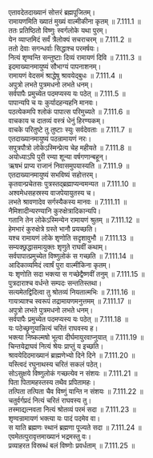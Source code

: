 

  
एतावदेतदाख्यानं सोत्तरं ब्रह्मपूजितम्।  
रामायणमिति ख्यातं मुख्यं वाल्मीकीना कृतम् ॥ 7.111.1 ॥   
ततः प्रतिष्ठितो विष्णुः स्वर्गलोके यथा पुरम्।  
येन व्याप्तमिदं सर्वं त्रैलोक्यं सचराचरम् ॥ 7.111.2 ॥   
ततो देवाः सगन्धर्वाः सिद्धाश्च परमर्षयः।  
नित्यं शृण्वन्ति सन्तुष्टाः दिव्यं रामायणं दिवि ॥ 7.111.3 ॥   
इदमाख्यानमायुष्यं सौभाग्यं पापनाशनम्।  
रामायणं वेदसमं श्राद्धेषु श्रावयेद्बुधः ॥ 7.111.4 ॥   
अपुत्रो लभते पुत्रमधनो लभते धनम्।  
सर्वपापैः प्रमुच्येत पदमप्यस्य यः पठेत् ॥ 7.111.5 ॥   
पापान्यपि च यः कुर्यादहन्यहनि मानवः।  
पठत्येकमपि श्लोकं पापात्स परिमुच्यते ॥ 7.111.6 ॥   
वाचकाय च दातव्यं वस्त्रं धेनुं हिरण्यकम्।  
वाचके परितुष्टे तु तुष्टाः स्युः सर्वदेवताः ॥ 7.111.7 ॥   
एतदाख्यानमायुष्यं पठन्रामायणं नरः।  
सपुत्रपौत्रो लोकेऽस्मिन्प्रेत्य चेह महीयते ॥ 7.111.8 ॥   
अयोध्याऽपि पुरी रम्या शून्या वर्षगणान्बहून्।  
ऋषभं प्राप्य राजानं निवासमुपयास्यति ॥ 7.111.9 ॥   
एतदाख्यानमायुष्यं सभविष्यं सहोत्तरम्।  
कृतवान्प्रचेतसः पुत्रस्तद्ब्रह्माप्यन्वमन्यत ॥ 7.111.10 ॥   
अश्वमेधसहस्रस्य वाजपेयायुतस्य च।  
लभते श्रावणादेव सर्गस्यैकस्य मानवः ॥ 7.111.11 ॥   
नैमिशादीन्यरण्यानि कुरुक्षेत्रादिकान्यपि।  
गतानि तेन लोकेऽस्मिन्येन रामायणं श्रुतम् ॥ 7.111.12 ॥   
हेमभारं कुरुक्षेत्रे ग्रस्ते भानौ प्रयच्छति।  
यश्च रामायणं लोके शृणोति सदृशावुभौ ॥ 7.111.13 ॥   
सम्यक्छ्रद्धासमायुक्तः शृणुते राघवीं कथाम्।  
सर्वपापात्प्रमुच्येत विष्णुलोकं स गच्छति ॥ 7.111.14 ॥   
आदिकाव्यमिदं त्वार्षं पुरा वाल्मीकिना कृतम्।  
यः शृणोति सदा भक्त्या स गच्छेद्वैष्णवीं तनुम् ॥ 7.111.15 ॥   
पुत्रदाराश्च वर्धन्ते सम्पदः सन्ततिस्तथा।  
सत्यमेतद्विदित्वा तु श्रोतव्यं नियतात्मभिः ॥ 7.111.16 ॥   
गायत्र्याश्च स्वरूपं तद्रामायणमनुत्तमम् ॥ 7.111.17 ॥   
अपुत्रो लभते पुत्रमधनो लभते धनम्।  
सर्वपापैः प्रमुच्येत पदमप्यस्य यः पठेत् ॥ 7.111.18 ॥   
यः पठेच्छृणुयान्नित्यं चरितं राघवस्य ह।  
भक्त्या निष्कल्मषो भूत्वा दीर्घमायुरवाप्नुयात् ॥ 7.111.19 ॥   
चिन्तयेद्राघवं नित्यं श्रेयः प्राप्तुं य इच्छति।  
श्रावयेदिदमाख्यानं ब्राह्मणेभ्यो दिने दिने ॥ 7.111.20 ॥   
यस्त्विदं रघुनाथस्य चरितं सकलं पठेत्।  
सोऽसुक्षये विष्णुलोकं गच्छत्येव न संशयः ॥ 7.111.21 ॥   
पिता पितामहस्तस्य तथैव प्रपितामहः।  
तत्पिता तत्पिता चैव विष्णुं यान्ति न संशयः ॥ 7.111.22 ॥   
चतुर्वर्गप्रदं नित्यं चरितं राघवस्य तु।  
तस्माद्यत्नवता नित्यं श्रोतव्यं परमं सदा ॥ 7.111.23 ॥   
शृण्वन्रामायणं भक्त्या यः पादं पदमेव वा।  
स याति ब्रह्मणः स्थानं ब्रह्मणा पूज्यते सदा ॥ 7.111.24 ॥   
एवमेतत्पुरावृत्तमाख्यानं भद्रमस्तु वः।  
प्रव्याहरत विस्रब्धं बलं विष्णोः प्रवर्धताम् ॥ 7.111.25 ॥   
